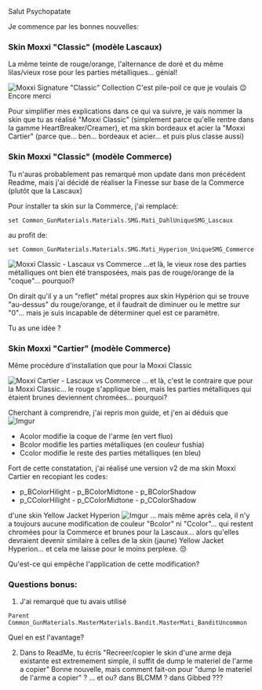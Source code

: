 Salut Psychopatate

Je commence par les bonnes nouvelles:
### Skin Moxxi "Classic" (modèle Lascaux)
La même teinte de rouge/orange, l'alternance de doré et du même lilas/vieux rose pour les parties métalliques... génial!

![Moxxi Signature "Classic" Collection](https://i.imgur.com/yR8Zjdu.png)
C'est pile-poil ce que je voulais :wink: Encore merci

Pour simplifier mes explications dans ce qui va suivre, je vais nommer la skin que tu as réalisé "Moxxi Classic" (simplement parce qu'elle rentre dans la gamme HeartBreaker/Creamer), et ma skin bordeaux et acier la "Moxxi Cartier" (parce que... ben... bordeaux et acier... et puis plus classe aussi) 
 
### Skin Moxxi "Classic" (modèle Commerce)

Tu n'auras probablement pas remarqué mon update dans mon précédent Readme, mais j'ai décidé de réaliser la Finesse sur base de la Commerce (plutôt que la Lascaux)

Pour installer ta skin sur la Commerce,  j'ai remplacé: 
 ```
 set Common_GunMaterials.Materials.SMG.Mati_DahlUniqueSMG_Lascaux
```
au profit de:
 ```
set Common_GunMaterials.Materials.SMG.Mati_Hyperion_UniqueSMG_Commerce
```

![Moxxi Classic - Lascaux vs Commerce](https://i.imgur.com/Bfm22LM.png)
...et là, le vieux rose des parties métalliques ont bien été transposées, mais pas de rouge/orange de la "coque"... pourquoi?

On dirait qu'il y a un "reflet" métal propres aux skin Hypérion qui se trouve "au-dessus" du rouge/orange, et il faudrait de diminuer ou le mettre sur "0"... mais je suis incapable de déterminer quel est ce paramètre.

Tu as une idée ? 

### Skin Moxxi "Cartier" (modèle Commerce)

Même procédure d'installation que pour la Moxxi Classic

![Moxxi Cartier - Lascaux vs Commerce](https://i.imgur.com/y66VqHp.png)
... et là, c'est le contraire que pour la Moxxi Classic... le rouge s'applique bien, mais les parties métalliques qui étaient brunes deviennent chromées... pourquoi?

Cherchant à comprendre, j'ai repris mon guide, et j'en ai déduis que
![Imgur](https://i.imgur.com/rtAtIwj.png)
  - Acolor modifie la coque de l'arme (en vert fluo)
  - Bcolor modifie les parties métalliques (en couleur fushia)
  - Ccolor modifie le reste des parties métalliques (en bleu)
  
Fort de cette constatation, j'ai réalisé une version v2 de ma skin Moxxi Cartier en recopiant les codes:
- p_BColorHilight - p_BColorMidtone - p_BColorShadow
- p_CColorHilight - p_CColorMidtone - p_CColorShadow

d'une skin Yellow Jacket Hyperion
![Imgur](https://i.imgur.com/HxnUEgf.png)
... mais même après cela, il n'y a toujours aucune modification de couleur "Bcolor" ni "Ccolor"... qui restent chromées pour la Commerce et brunes pour la Lascaux... alors qu'elles devraient devenir similaire à celles de la skin (jaune) Yellow Jacket Hyperion... et cela me laisse pour le moins perplexe.   :unamused:

Qu'est-ce qui empêche l'application de cette modification?

### Questions bonus:

1. J'ai remarqué que tu avais utilisé 
```
Parent Common_GunMaterials.MasterMaterials.Bandit.MasterMati_BanditUncommon
```
Quel en est l'avantage?

2. Dans to ReadMe, tu écris "Recreer/copier le skin d'une arme deja existante est extremement simple, il suffit de dump le materiel de l'arme a copier"
Bonne nouvelle, mais comment fait-on pour "dump le materiel de l'arme a copier" ?
... et ou? dans BLCMM ? dans Gibbed ???


